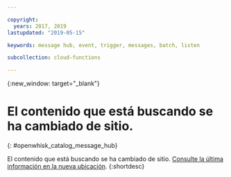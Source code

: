 ```yaml
---

copyright:
  years: 2017, 2019
lastupdated: "2019-05-15"

keywords: message hub, event, trigger, messages, batch, listen

subcollection: cloud-functions

---
```


{:new_window: target="_blank"}
# El contenido que está buscando se ha cambiado de sitio.
{: #openwhisk_catalog_message_hub}

El contenido que está buscando se ha cambiado de sitio. [Consulte la última información en la nueva ubicación](/docs/openwhisk?topic=cloud-functions-pkg_event_streams).
{:shortdesc}
